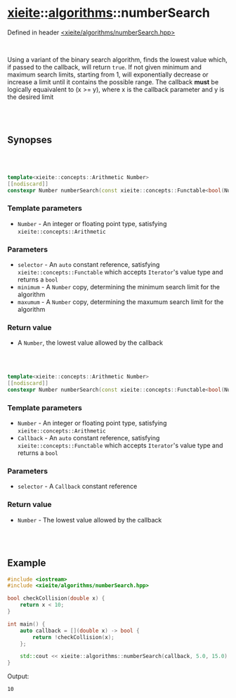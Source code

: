 # [xieite](../xieite.md)::[algorithms](../algorithms.md)::numberSearch
Defined in header [<xieite/algorithms/numberSearch.hpp>](../../include/xieite/algorithms/numberSearch.hpp)

<br/>

Using a variant of the binary search algorithm, finds the lowest value which, if passed to the callback, will return `true`. If not given minimum and maximum search limits, starting from 1, will exponentially decrease or increase a limit until it contains the possible range. The callback **must** be logically equaivalent to (x >= y), where x is the callback parameter and y is the desired limit

<br/><br/>

## Synopses

<br/><br/>

```cpp
template<xieite::concepts::Arithmetic Number>
[[nodiscard]]
constexpr Number numberSearch(const xieite::concepts::Functable<bool(Number)> auto& selector, Number minimum, Number maximum);
```
### Template parameters
- `Number` - An integer or floating point type, satisfying `xieite::concepts::Arithmetic`
### Parameters
- `selector` - An `auto` constant reference, satisfying `xieite::concepts::Functable` which accepts `Iterator`'s value type and returns a `bool`
- `minimum` - A `Number` copy, determining the minimum search limit for the algorithm
- `maxumum` - A `Number` copy, determining the maxumum search limit for the algorithm
### Return value
- A `Number`, the lowest value allowed by the callback

<br/><br/>

```cpp
template<xieite::concepts::Arithmetic Number>
[[nodiscard]]
constexpr Number numberSearch(const xieite::concepts::Functable<bool(Number)> auto& selector);
```
### Template parameters
- `Number` - An integer or floating point type, satisfying `xieite::concepts::Arithmetic`
- `Callback` - An `auto` constant reference, satisfying `xieite::concepts::Functable` which accepts `Iterator`'s value type and returns a `bool`
### Parameters
- `selector` - A `Callback` constant reference
### Return value
- `Number` - The lowest value allowed by the callback

<br/><br/>

## Example
```cpp
#include <iostream>
#include <xieite/algorithms/numberSearch.hpp>

bool checkCollision(double x) {
	return x < 10;
}

int main() {
	auto callback = [](double x) -> bool {
		return !checkCollision(x);
	};

	std::cout << xieite::algorithms::numberSearch(callback, 5.0, 15.0) << '\n';
}
```
Output:
```
10
```
